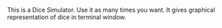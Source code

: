 This is a Dice Simulator. Use it as many times you want. It gives graphical representation of dice in terminal window.
